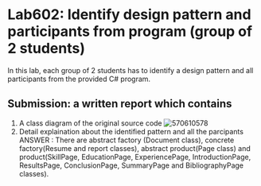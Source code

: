 ﻿# Lab602: Identify design pattern and participants from program (group of 2 students)

In this lab, each group of 2 students has to identify a design pattern and all participants 
from the provided C# program. 

## Submission: a written report which contains
1. A class diagram of the original source code
![570610578](http://i.imgur.com/TuVHNVo.png)
2. Detail explaination about the identified pattern and all the parcipants
ANSWER : There are abstract factory (Document class), concrete factory(Resume and report classes), abstract product(Page class) and product(SkillPage, EducationPage, ExperiencePage, IntroductionPage, ResultsPage, ConclusionPage, SummaryPage and BibliographyPage classes).
